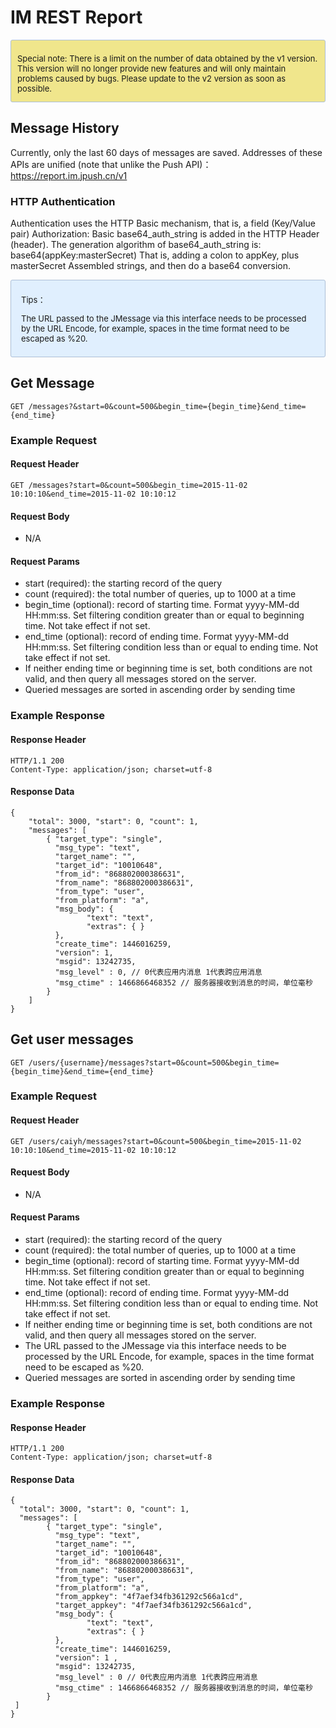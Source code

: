 # IM REST Report

<div style="font-size:13px;background: #F0E68C;border: 1px solid #ACBFD7;border-radius: 3px;padding: 8px 10px; padding-bottom: 0;margin-bottom: 0;">
<p>
  Special note: There is a limit on the number of data obtained by the v1 version. This version will no longer provide new features and will only maintain problems caused by bugs. Please update to the v2 version as soon as possible.
</p>
</div>

## Message History

Currently, only the last 60 days of messages are saved. Addresses of these APIs are unified (note that unlike the Push API)：https://report.im.jpush.cn/v1

### HTTP Authentication

Authentication uses the HTTP Basic mechanism, that is, a field (Key/Value pair) Authorization: Basic base64_auth_string is added in the HTTP Header (header). The generation algorithm of base64_auth_string is: base64(appKey:masterSecret) That is, adding a colon to appKey, plus masterSecret Assembled strings, and then do a base64 conversion.

<div style="font-size:13px;background: #E0EFFE;border: 1px solid #ACBFD7;border-radius: 3px;padding: 8px 16px;">
<p>Tips：</p>
<p>
The URL passed to the JMessage via this interface needs to be processed by the URL Encode, for example, spaces in the time format need to be escaped as %20.
</p>
</div>

## Get Message

```
GET /messages?&start=0&count=500&begin_time={begin_time}&end_time={end_time}
```

### Example Request

#### Request Header

```
GET /messages?start=0&count=500&begin_time=2015-11-02 10:10:10&end_time=2015-11-02 10:10:12
```

#### Request Body

+ N/A

#### Request Params

+ start (required): the starting record of the query
+ count (required): the total number of queries, up to 1000 at a time
+ begin_time (optional): record of starting time. Format yyyy-MM-dd HH:mm:ss. Set filtering condition greater than or equal to beginning time. Not take effect if not set.
+ end_time (optional): record of ending time. Format yyyy-MM-dd HH:mm:ss. Set filtering condition less than or equal to ending time. Not take effect if not set.
+ If neither ending time or beginning time is set, both conditions are not valid, and then query all messages stored on the server.
+ Queried messages are sorted in ascending order by sending time

### Example Response

#### Response Header

```
HTTP/1.1 200
Content-Type: application/json; charset=utf-8
```

#### Response Data

```
{
    "total": 3000, "start": 0, "count": 1,
    "messages": [
        { "target_type": "single",
          "msg_type": "text",
          "target_name": "",
          "target_id": "10010648",
          "from_id": "868802000386631",
          "from_name": "868802000386631",
          "from_type": "user",
          "from_platform": "a",
          "msg_body": {
                 "text": "text",
                 "extras": { }
          },
          "create_time": 1446016259,
          "version": 1,
          "msgid": 13242735,
          "msg_level" : 0, // 0代表应用内消息 1代表跨应用消息
          "msg_ctime" : 1466866468352 // 服务器接收到消息的时间，单位毫秒
        }
    ]
}
```

## Get user messages

```
GET /users/{username}/messages?start=0&count=500&begin_time={begin_time}&end_time={end_time}
```

### Example Request

#### Request Header

```
GET /users/caiyh/messages?start=0&count=500&begin_time=2015-11-02 10:10:10&end_time=2015-11-02 10:10:12
```

#### Request Body

+ N/A

#### Request Params

+ start (required): the starting record of the query
+ count (required): the total number of queries, up to 1000 at a time
+ begin_time (optional): record of starting time. Format yyyy-MM-dd HH:mm:ss. Set filtering condition greater than or equal to beginning time. Not take effect if not set.
+ end_time (optional): record of ending time. Format yyyy-MM-dd HH:mm:ss. Set filtering condition less than or equal to ending time. Not take effect if not set.
+ If neither ending time or beginning time is set, both conditions are not valid, and then query all messages stored on the server.
+ The URL passed to the JMessage via this interface needs to be processed by the URL Encode, for example, spaces in the time format need to be escaped as %20.
+ Queried messages are sorted in ascending order by sending time

### Example Response

#### Response Header

```
HTTP/1.1 200
Content-Type: application/json; charset=utf-8
```

#### Response Data

```
{
  "total": 3000, "start": 0, "count": 1,
  "messages": [
        { "target_type": "single",
          "msg_type": "text",
          "target_name": "",
          "target_id": "10010648",
          "from_id": "868802000386631",
          "from_name": "868802000386631",
          "from_type": "user",
          "from_platform": "a",
          "from_appkey": "4f7aef34fb361292c566a1cd",
          "target_appkey": "4f7aef34fb361292c566a1cd",
          "msg_body": {
                 "text": "text",
                 "extras": { }
          },
          "create_time": 1446016259,
          "version": 1 ,
          "msgid": 13242735,
          "msg_level" : 0 // 0代表应用内消息 1代表跨应用消息
          "msg_ctime" : 1466866468352 // 服务器接收到消息的时间，单位毫秒
        }
 ]
}
```
